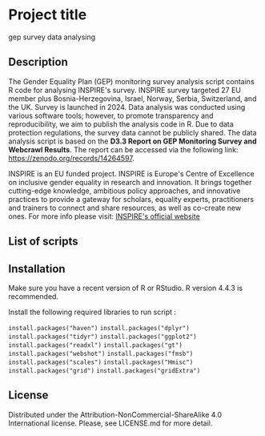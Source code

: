 # Project title
gep survey data analysing 

## Description
The Gender Equality Plan (GEP) monitoring survey analysis script contains R code for analysing INSPIRE's survey. INSPIRE survey targeted 27 EU member plus Bosnia-Herzegovina, Israel, Norway, Serbia, Switzerland, and the UK. Survey is launched in 2024. Data analysis was conducted using various software tools; however, to promote transparency and reproducibility, we aim to publish the analysis code in R. Due to data protection regulations, the survey data cannot be publicly shared. The data analysis script is based on the <strong>D3.3 Report on GEP Monitoring Survey and Webcrawl Results</strong>. The report can be accessed via the following link: <a href="https://zenodo.org/records/14264597" target="_blank">https://zenodo.org/records/14264597</a>.

INSPIRE is an EU funded project. INSPIRE is Europe's Centre of Excellence on inclusive gender equality in research and innovation. It brings together cutting-edge knowledge, ambitious policy approaches, and innovative practices to provide a gateway for scholars, equality experts, practitioners and trainers to connect and share resources, as well as co-create new ones. For more info please visit: <a href="https://www.inspirequality.eu/" target="_blank">INSPIRE's official website</a>


## List of scripts


## Installation
Make sure you have a recent version of R or RStudio. R version 4.4.3 is recommended.

Install the following required libraries to run script :

<code>install.packages("haven")</code>
<code>install.packages("dplyr")</code>
<code>install.packages("tidyr")</code>
<code>install.packages("ggplot2")</code>
<code>install.packages("readxl")</code>
<code>install.packages("gt")</code>
<code>install.packages("webshot")</code>
<code>install.packages("fmsb")</code>
<code>install.packages("scales")</code>
<code>install.packages("Hmisc")</code>
<code>install.packages("grid")</code>
<code>install.packages("gridExtra")</code>


## License
Distributed under the Attribution-NonCommercial-ShareAlike 4.0 International license. Please, see LICENSE.md for more detail.